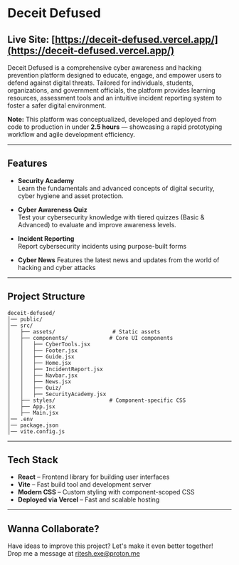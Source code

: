 # Deceit Defused

## **Live Site:** [https://deceit-defused.vercel.app/](https://deceit-defused.vercel.app/)

Deceit Defused is a comprehensive cyber awareness and hacking prevention platform designed to educate, engage, and empower users to defend against digital threats. Tailored for individuals, students, organizations, and government officials, the platform provides learning resources, assessment tools and an intuitive incident reporting system to foster a safer digital environment.

**Note:** This platform was conceptualized, developed and deployed from code to production in under **2.5 hours** — showcasing a rapid prototyping workflow and agile development efficiency.

---

##  Features

- **Security Academy**  
  Learn the fundamentals and advanced concepts of digital security, cyber hygiene and asset protection.

- **Cyber Awareness Quiz**  
  Test your cybersecurity knowledge with tiered quizzes (Basic & Advanced) to evaluate and improve awareness levels.

- **Incident Reporting**  
  Report cybersecurity incidents using purpose-built forms
 
- **Cyber News** 
  Features the latest news and updates from the world of hacking and cyber attacks

---

##  Project Structure

```
deceit-defused/
│── public/
│── src/
│   ├── assets/                  # Static assets
│   ├── components/             # Core UI components
│   │   ├── CyberTools.jsx
│   │   ├── Footer.jsx
│   │   ├── Guide.jsx
│   │   ├── Home.jsx
│   │   ├── IncidentReport.jsx
│   │   ├── Navbar.jsx
│   │   ├── News.jsx
│   │   ├── Quiz/
│   │   ├── SecurityAcademy.jsx
│   ├── styles/                 # Component-specific CSS
│   ├── App.jsx
│   ├── Main.jsx
│── .env
│── package.json
│── vite.config.js
```

---

##  Tech Stack

- **React** – Frontend library for building user interfaces
- **Vite** – Fast build tool and development server
- **Modern CSS** – Custom styling with component-scoped CSS
- **Deployed via Vercel** – Fast and scalable hosting

---

## Wanna Collaborate?
Have ideas to improve this project? Let's make it even better together!     
Drop me a message at ritesh.exe@proton.me 

